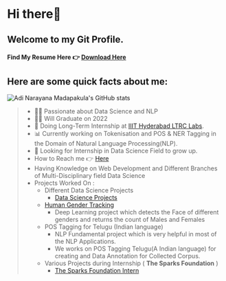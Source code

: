 # **Hi there👋**
## Welcome to my Git Profile. 
#### Find My **Resume Here** 👉 [**Download Here**](http://adi160568.unaux.com/assets/download/adi_resume.pdf)
## Here are some quick facts about me:
![Adi Narayana Madapakula's GitHub stats](https://github-readme-stats.vercel.app/api?username=Adi-Narayana-Madapakula&count_private=true&show_icons=true&theme=radical)

> * 👨‍🔬 Passionate about Data Science and NLP
> * 👨‍🎓 Will Graduate on 2022
> * 📖 Doing Long-Term Internship at [IIIT Hyderabad LTRC Labs](https://ltrc.iiit.ac.in/).
> * 📊 Currently working on Tokenisation and POS & NER Tagging in the Domain of Natural Language Processing(NLP).
> * 🤔 Looking for Internship in Data Science Field to grow up.
> * How to Reach me 👉 [Here](http://adi160568.unaux.com)
> * Having Knowledge on Web Development and Different Branches of Multi-Disciplinary field Data Science
> * Projects Worked On :
>   - Different Data Science Projects
>     - [Data Science Projects](https://github.com/Adi-Narayana-Madapakula/Data-Science-Projects)
>   - [Human Gender Tracking](https://github.com/Adi-Narayana-Madapakula/Human-Gender-Tracking-Application)
>     - Deep Learning project which detects the Face of different genders and returns the count of Males and Females
>   - POS Tagging for Telugu (Indian language)
>     - NLP Fundamental project which is very helpful in most of the NLP Applications.
>     - We works on POS Tagging Telugu(A Indian language) for creating and Data Annotation for Collected Corpus.
>   - Various Projects during Internship ( **The Sparks Foundation** )
>     - [The Sparks Foundation Intern](https://github.com/Adi-Narayana-Madapakula/The-Sparks-Foundation-Intern)


